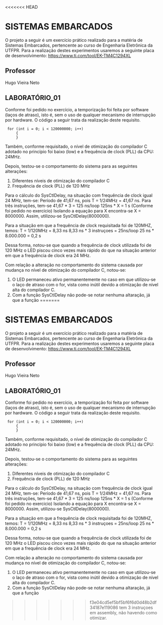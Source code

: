 <<<<<<< HEAD
# SISTEMAS EMBARCADOS

O projeto a seguir é um exercício prático realizado para a matéria de Sistemas Embarcados, pertencente ao curso de Engenharia Eletrônica da UTFPR.
Para a realização destes experimentos usaremos a seguinte placa de desenvolvimento: https://www.ti.com/tool/EK-TM4C1294XL


## Professor

Hugo Vieira Neto


## LABORATÓRIO_01

Conforme foi pedido no exercício, a temporização foi feita por software (laços de atraso), isto é, sem o uso de qualquer mecanismo de interrupção por hardware.
O código a seguir trata da realização deste requisito.

```
 for (int i = 0; i < 120000000; i++)      
     {
     }
```

Também, conforme requisitado, o nível de otimização do compilador C adotado no princípio foi baixo (low) e a frequência de clock (PLL) da CPU: 24MHz.

Depois, testou-se o comportamento do sistema para as seguintes alterações:
1. Diferentes níveis de otimização do compilador C
2. Frequência de clock (PLL) de 120 MHz

Para o cálculo do SysCtlDelay, na situação com frequência de clock igual 24 MHz, tem-se:
Período de 41,67 ns, pois T = 1/24MHz = 41,67 ns.
Para três instruções, tem-se 41,67 * 3 = 125 ns/loop
125ns * X = 1 s (Conforme foi pedido no exercicio)
Isolando a equação para X encontra-se X = 8000000.
Assim, utilizou-se SysCtlDelay(8000000).

   
Para a situação em que a frequência de clock requisitada foi de 120MHZ, temos:
T = 1/120MHz = 8,33 ns
8,33 ns * 3 instruçoes = 25ns/loop
25 ns * 8.000.000 = 0,2 s
    
Dessa forma, notou-se que quando a frequência de clock utilizada foi de 120 MHz o LED piscou cinco vezes mais rápido do que na situação anterior em que a frequência de clock era 24 MHz.

Com relação a alteração no comportamento do sistema causada por mudança no nível de otimização do compilador C, notou-se:

1. O LED permaneceu ativo permanentemente no caso em que utilizou-se o laço de atraso com o for, vista como inútil devido a otimização de nível alta do compilador C.
2. Com a função SysCtlDelay não pode-se notar nenhuma altaração, já que a função
=======
# SISTEMAS EMBARCADOS

O projeto a seguir é um exercício prático realizado para a matéria de Sistemas Embarcados, pertencente ao curso de Engenharia Eletrônica da UTFPR.
Para a realização destes experimentos usaremos a seguinte placa de desenvolvimento: https://www.ti.com/tool/EK-TM4C1294XL


## Professor

Hugo Vieira Neto


## LABORATÓRIO_01

Conforme foi pedido no exercício, a temporização foi feita por software (laços de atraso), isto é, sem o uso de qualquer mecanismo de interrupção por hardware.
O código a seguir trata da realização deste requisito.

```
 for (int i = 0; i < 120000000; i++)      
     {
     }
```

Também, conforme requisitado, o nível de otimização do compilador C adotado no princípio foi baixo (low) e a frequência de clock (PLL) da CPU: 24MHz.

Depois, testou-se o comportamento do sistema para as seguintes alterações:
1. Diferentes níveis de otimização do compilador C
2. Frequência de clock (PLL) de 120 MHz

Para o cálculo do SysCtlDelay, na situação com frequência de clock igual 24 MHz, tem-se:
Período de 41,67 ns, pois T = 1/24MHz = 41,67 ns.
Para três instruções, tem-se 41,67 * 3 = 125 ns/loop
125ns * X = 1 s (Conforme foi pedido no exercicio)
Isolando a equação para X encontra-se X = 8000000.
Assim, utilizou-se SysCtlDelay(8000000).

   
Para a situação em que a frequência de clock requisitada foi de 120MHZ, temos:
T = 1/120MHz = 8,33 ns
8,33 ns * 3 instruçoes = 25ns/loop
25 ns * 8.000.000 = 0,2 s
    
Dessa forma, notou-se que quando a frequência de clock utilizada foi de 120 MHz o LED piscou cinco vezes mais rápido do que na situação anterior em que a frequência de clock era 24 MHz.

Com relação a alteração no comportamento do sistema causada por mudança no nível de otimização do compilador C, notou-se:

1. O LED permaneceu ativo permanentemente no caso em que utilizou-se o laço de atraso com o for, vista como inútil devido a otimização de nível alta do compilador C.
2. Com a função SysCtlDelay não pode-se notar nenhuma altaração, já que a função
>>>>>>> f3e04cd5ef5bf5bf6f6d0d48b2df34187e119086
tem 3 instruçoes em assembly, não havendo como otimizar.